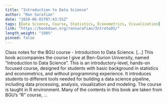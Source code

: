 ```yaml
---
title: "Introduction to Data Science"
author: "Ron Sarafian"
date: "2020-06-01T07:43:55Z"
tags: [Data Science, Course, Statistics, Econometrics, Visualization]
link: "https://bookdown.org/ronsarafian/IntrotoDS/"
length_weight: "100%"
pinned: false
---
```


Class notes for the BGU course - Introduction to Data Science. [...] This book accompanies the course I give at Ben-Gurion University, named “Introduction to Data Science”. This is an introductory-level, hands-on focused course, designed for students with basic background in statistics and econometrics, and without programming experience. It introduces students to different tools needed for building a data science pipeline, including data processing, analysis, visualization and modeling. The course is taught in R environment. Many of the contents in this book are taken from BGU’s “R” course, ...
